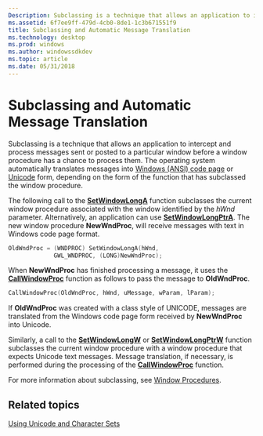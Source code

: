 ```yaml
---
Description: Subclassing is a technique that allows an application to intercept and process messages sent or posted to a particular window before a window procedure has a chance to process them.
ms.assetid: 6f7ee9ff-479d-4cb0-8de1-1c3b671551f9
title: Subclassing and Automatic Message Translation
ms.technology: desktop
ms.prod: windows
ms.author: windowssdkdev
ms.topic: article
ms.date: 05/31/2018
---
```


# Subclassing and Automatic Message Translation

Subclassing is a technique that allows an application to intercept and process messages sent or posted to a particular window before a window procedure has a chance to process them. The operating system automatically translates messages into [Windows (ANSI) code page](code-pages.md) or [Unicode](unicode.md) form, depending on the form of the function that has subclassed the window procedure.

The following call to the [**SetWindowLongA**](https://www.bing.com/search?q=**SetWindowLongA**) function subclasses the current window procedure associated with the window identified by the *hWnd* parameter. Alternatively, an application can use [**SetWindowLongPtrA**](https://www.bing.com/search?q=**SetWindowLongPtrA**). The new window procedure **NewWndProc**, will receive messages with text in Windows code page format.


```C++
OldWndProc = (WNDPROC) SetWindowLongA(hWnd,
             GWL_WNDPROC, (LONG)NewWndProc); 
```



When **NewWndProc** has finished processing a message, it uses the [**CallWindowProc**](https://www.bing.com/search?q=**CallWindowProc**) function as follows to pass the message to **OldWndProc**.


```C++
CallWindowProc(OldWndProc, hWnd, uMessage, wParam, lParam);
```



If **OldWndProc** was created with a class style of UNICODE, messages are translated from the Windows code page form received by **NewWndProc** into Unicode.

Similarly, a call to the [**SetWindowLongW**](https://www.bing.com/search?q=**SetWindowLongW**) or [**SetWindowLongPtrW**](https://www.bing.com/search?q=**SetWindowLongPtrW**) function subclasses the current window procedure with a window procedure that expects Unicode text messages. Message translation, if necessary, is performed during the processing of the [**CallWindowProc**](https://www.bing.com/search?q=**CallWindowProc**) function.

For more information about subclassing, see [Window Procedures](https://www.bing.com/search?q=Window+Procedures).

## Related topics

<dl> <dt>

[Using Unicode and Character Sets](using-unicode-and-character-sets.md)
</dt> </dl>

 

 



